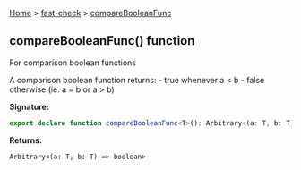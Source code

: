 [Home](/) &gt; [fast-check](../fast-check.md) &gt; [compareBooleanFunc](compareBooleanFunc_1.md)

## compareBooleanFunc() function

For comparison boolean functions

A comparison boolean function returns: - true whenever a &lt; b - false otherwise (ie. a = b or a &gt; b)

<b>Signature:</b>

```typescript
export declare function compareBooleanFunc<T>(): Arbitrary<(a: T, b: T) => boolean>;
```
<b>Returns:</b>

`Arbitrary<(a: T, b: T) => boolean>`


